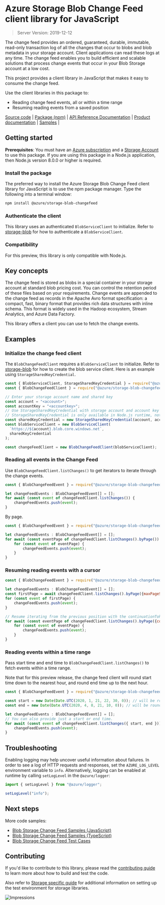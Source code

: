 # Azure Storage Blob Change Feed client library for JavaScript

> Server Version: 2019-12-12

The change feed provides an ordered, guaranteed, durable, immutable, read-only transaction log of all the changes that occur to blobs and blob metadata in your storage account. Client applications can read these logs at any time. The change feed enables you to build efficient and scalable solutions that process change events that occur in your Blob Storage account at a low cost.

This project provides a client library in JavaScript that makes it easy to consume the change feed.

Use the client libraries in this package to:
  - Reading change feed events, all or within a time range
  - Resuming reading events from a saved position

[Source code](https://github.com/Azure/azure-sdk-for-js/tree/master/sdk/storage/storage-blob-changefeed) |
[Package (npm)](https://www.npmjs.com/package/@azure/storage-blob-changefeed/) |
[API Reference Documentation](https://docs.microsoft.com/javascript/api/@azure/storage-blob-changefeed) |
[Product documentation](https://docs.microsoft.com/en-us/azure/storage/blobs/storage-blob-change-feed) |
[Samples](https://github.com/Azure/azure-sdk-for-js/tree/master/sdk/storage/storage-blob-changefeed/samples) |

## Getting started

**Prerequisites**: You must have an [Azure subscription](https://azure.microsoft.com/free/) and a [Storage Account](https://docs.microsoft.com/azure/storage/blobs/storage-quickstart-blobs-portal) to use this package. If you are using this package in a Node.js application, then Node.js version 8.0.0 or higher is required.

### Install the package

The preferred way to install the Azure Storage Blob Change Feed client library for JavaScript is to use the npm package manager. Type the following into a terminal window:

```bash
npm install @azure/storage-blob-changefeed
```

### Authenticate the client

This library uses an authenticated `BlobServiceClient` to initialize. Refer to [storage-blob](https://github.com/Azure/azure-sdk-for-js/tree/master/sdk/storage/storage-blob#authenticate-the-client) for how to authenticate a `BlobServiceClient`.

### Compatibility

For this preview, this library is only compatible with Node.js.

## Key concepts

The change feed is stored as blobs in a special container in your storage account at standard blob pricing cost. You can control the retention period of these files based on your requirements. Change events are appended to the change feed as records in the Apache Avro format specification: a compact, fast, binary format that provides rich data structures with inline schema. This format is widely used in the Hadoop ecosystem, Stream Analytics, and Azure Data
Factory.

This library offers a client you can use to fetch the change events.

## Examples

### Initialize the change feed client

The `BlobChangeFeedClient` requires a `BlobServiceClient` to initialize. Refer to [storage-blob](https://github.com/Azure/azure-sdk-for-js/tree/master/sdk/storage/storage-blob#create-the-blob-service-client) for how to create the blob service client. Here is an example using `StorageSharedKeyCredential`.

  ```javascript
  const { BlobServiceClient, StorageSharedKeyCredential } = require("@azure/storage-blob");
  const { BlobChangeFeedClient } = require("@azure/storage-blob-changefeed");

  // Enter your storage account name and shared key
  const account = "<account>";
  const accountKey = "<accountkey>";
  // Use StorageSharedKeyCredential with storage account and account key
  // StorageSharedKeyCredential is only available in Node.js runtime, not in browsers
  const sharedKeyCredential = new StorageSharedKeyCredential(account, accountKey);
  const blobServiceClient = new BlobServiceClient(
    `https://${account}.blob.core.windows.net`,
    sharedKeyCredential
  );

  const changeFeedClient = new BlobChangeFeedClient(blobServiceClient);
  ```

### Reading all events in the Change Feed

Use `BlobChangeFeedClient.listChanges()` to get iterators to iterate through the change events.

```javascript
const { BlobChangeFeedEvent } = require("@azure/storage-blob-changefeed");

let changeFeedEvents : BlobChangeFeedEvent[] = [];
for await (const event of changeFeedClient.listChanges()) {
    changeFeedEvents.push(event);
}
```

By page.

```javascript
const { BlobChangeFeedEvent } = require("@azure/storage-blob-changefeed");

let changeFeedEvents : BlobChangeFeedEvent[] = [];
for await (const eventPage of changeFeedClient.listChanges().byPage()) {
    for (const event of eventPage) {
        changeFeedEvents.push(event);
    }
}
```

### Resuming reading events with a cursor

```javascript
const { BlobChangeFeedEvent } = require("@azure/storage-blob-changefeed");

let changeFeedEvents : BlobChangeFeedEvent[] = [];
const firstPage = await changeFeedClient.listChanges().byPage({maxPageSize: 10}).next();
for (const event of firstPage) {
    changeFeedEvents.push(event);
}

// Resume iterating from the previous position with the continuationToken.
for await (const eventPage of changeFeedClient.listChanges().byPage({continuationToken: firstPage.continuationToken})) {
    for (const event of eventPage) {
        changeFeedEvents.push(event);
    }
}
```

### Reading events within a time range

Pass start time and end time to `BlobChangeFeedClient.listChanges()` to fetch events within a time range.

Note that for this preview release, the change feed client will round start time down to the nearest hour, and round end time up to the next hour.

```javascript
const { BlobChangeFeedEvent } = require("@azure/storage-blob-changefeed");

const start = new Date(Date.UTC(2020, 1, 21, 22, 30, 0)); // will be rounded down to 22:00
const end = new Date(Date.UTC(2020, 4, 8, 21, 10, 0)); // will be rounded up to 22:00

let changeFeedEvents : BlobChangeFeedEvent[] = [];
// You can also provide just a start or end time.
for await (const event of changeFeedClient.listChanges({ start, end })) {
    changeFeedEvents.push(event);
}
```

## Troubleshooting

Enabling logging may help uncover useful information about failures. In order to see a log of HTTP requests and responses, set the `AZURE_LOG_LEVEL` environment variable to `info`. Alternatively, logging can be enabled at runtime by calling `setLogLevel` in the `@azure/logger`:

```javascript
import { setLogLevel } from "@azure/logger";

setLogLevel("info");
```

## Next steps

More code samples:

- [Blob Storage Change Feed Samples (JavaScript)](https://github.com/Azure/azure-sdk-for-js/tree/master/sdk/storage/storage-blob-changefeed/samples/javascript)
- [Blob Storage Change Feed Samples (TypeScript)](https://github.com/Azure/azure-sdk-for-js/tree/master/sdk/storage/storage-blob-changefeed/samples/typescript)
- [Blob Storage Change Feed Test Cases](https://github.com/Azure/azure-sdk-for-js/tree/master/sdk/storage/storage-blob-changefeed/test/)

## Contributing

If you'd like to contribute to this library, please read the [contributing guide](https://github.com/Azure/azure-sdk-for-js/blob/master/CONTRIBUTING.md) to learn more about how to build and test the code.

Also refer to [Storage specific guide](https://github.com/Azure/azure-sdk-for-js/blob/master/sdk/storage/CONTRIBUTING.md) for additional information on setting up the test environment for storage libraries.

![Impressions](https://azure-sdk-impressions.azurewebsites.net/api/impressions/azure-sdk-for-js%2Fsdk%2Fstorage%2Fstorage-blob-changefeed%2FREADME.png)

